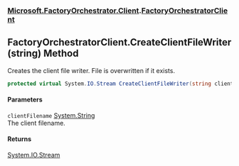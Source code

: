 ### [Microsoft.FactoryOrchestrator.Client](Microsoft_FactoryOrchestrator_Client.md 'Microsoft.FactoryOrchestrator.Client').[FactoryOrchestratorClient](Microsoft_FactoryOrchestrator_Client_FactoryOrchestratorClient.md 'Microsoft.FactoryOrchestrator.Client.FactoryOrchestratorClient')
## FactoryOrchestratorClient.CreateClientFileWriter(string) Method
Creates the client file writer. File is overwritten if it exists.  
```csharp
protected virtual System.IO.Stream CreateClientFileWriter(string clientFilename);
```
#### Parameters
<a name='Microsoft_FactoryOrchestrator_Client_FactoryOrchestratorClient_CreateClientFileWriter(string)_clientFilename'></a>
`clientFilename` [System.String](https://docs.microsoft.com/en-us/dotnet/api/System.String 'System.String')  
The client filename.
  
#### Returns
[System.IO.Stream](https://docs.microsoft.com/en-us/dotnet/api/System.IO.Stream 'System.IO.Stream')  
